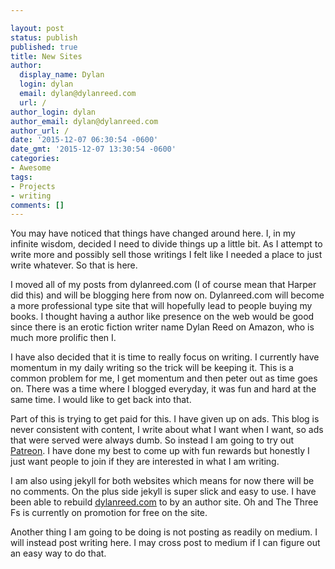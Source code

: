```yaml
---

layout: post
status: publish
published: true
title: New Sites
author:
  display_name: Dylan
  login: dylan
  email: dylan@dylanreed.com
  url: /
author_login: dylan
author_email: dylan@dylanreed.com
author_url: /
date: '2015-12-07 06:30:54 -0600'
date_gmt: '2015-12-07 13:30:54 -0600'
categories:
- Awesome
tags:
- Projects
- writing
comments: []
---
```

You may have noticed that things have changed around here. I, in my infinite wisdom, decided I need to divide things up a little bit. As I attempt to write more and possibly sell those writings I felt like I needed a place to just write whatever. So that is here. 

I moved all of my posts from dylanreed.com (I of course mean that Harper did this) and will be blogging here from now on. Dylanreed.com will become a more professional type site that will hopefully lead to people buying my books. I thought having a author like presence on the web would be good since there is an erotic fiction writer name Dylan Reed on Amazon, who is much more prolific then I. 

I have also decided that it is time to really focus on writing. I currently have momentum in my daily writing so the trick will be keeping it. This is a common problem for me, I get momentum and then peter out as time goes on. There was a time where I blogged everyday, it was fun and hard at the same time. I would like to get back into that. 

Part of this is trying to get paid for this. I have given up on ads. This blog is never consistent with content, I write about what I want when I want, so ads that were served were always dumb. So instead I am going to try out [Patreon](https://www.patreon.com/dylanreed). I have done my best to come up with fun rewards but honestly I just want people to join if they are interested in what I am writing. 

I am also using jekyll for both websites which means for now there will be no comments. On the plus side jekyll is super slick and easy to use. I have been able to rebuild [dylanreed.com](http://www.dylanreed.com) to by an author site. Oh and The Three Fs is currently on promotion for free on the site.

Another thing I am going to be doing is not posting as readily on medium. I will instead post writing here. I may cross post to medium if I can figure out an easy way to do that.  



